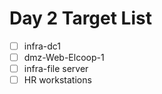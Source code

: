# Day 2 Target List
- [ ] infra-dc1
- [ ] dmz-Web-Elcoop-1
- [ ] infra-file server
- [ ] HR workstations
